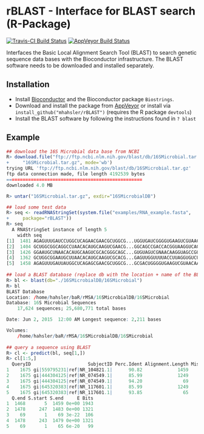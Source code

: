 # rBLAST - Interface for BLAST search (R-Package)

[![Travis-CI Build Status](https://travis-ci.org/mhahsler/rBLAST.svg?branch=master)](https://travis-ci.org/mhahsler/rBLAST)
[![AppVeyor Build Status](https://ci.appveyor.com/api/projects/status/github/mhahsler/rBLAST?branch=master&svg=true)](https://ci.appveyor.com/project/mhahsler/rBLAST)

Interfaces the Basic Local Alignment Search Tool (BLAST) to search genetic sequence data bases with the Bioconductor infrastructure. 
The BLAST software needs to be downloaded and installed separately.

## Installation

* Install [Bioconductor](http://www.bioconductor.org/install/) and the Bioconductor package
`Biostrings`.
* Download and install the package from [AppVeyor](https://ci.appveyor.com/project/mhahsler/rBLAST/build/artifacts) or install via `install_github("mhahsler/rBLAST")` (requires the R package `devtools`) 
* Install the BLAST software by following the instructions found in `? blast`

## Example
```R
## download the 16S Microbial data base from NCBI
R> download.file("ftp://ftp.ncbi.nlm.nih.gov/blast/db/16SMicrobial.tar.gz",
+     "16SMicrobial.tar.gz", mode='wb')
trying URL 'ftp://ftp.ncbi.nlm.nih.gov/blast/db/16SMicrobial.tar.gz'
ftp data connection made, file length 4192539 bytes
==================================================
downloaded 4.0 MB

R> untar("16SMicrobial.tar.gz", exdir="16SMicrobialDB")

## load some test data 
R> seq <- readRNAStringSet(system.file("examples/RNA_example.fasta",
+     package="rBLAST"))
R> seq
  A RNAStringSet instance of length 5
    width seq                                                                    names               
[1]  1481 AGAGUUUGAUCCUGGCUCAGAACGAACGCUGGCG...UGGUGAUCGGGGUGAAGUCGUAACAAGGUAACC 1675
[2]  1404 GCUGGCGGCAGGCCUAACACAUGCAAGUCGAACG...GGCAGCCGACCACGGUAAGGUCAGCGACUGGGG 4399
[3]  1426 GGAAUGCUNAACACAUGCAAGUCGCACGGGCAGC...GUGUAGUCGNAACAAGGUAGCCGUAGGGGAACC 4403
[4]  1362 GCUGGCGGAAUGCUUAACACAUGCAAGUCGCACG...GAGUUGGUUUUACCUUAGGUGUCUAGGCUAACC 4404
[5]  1458 AGAGUUUGAUUAUGGCUCAGAGCGAACGCUGGCG...GCGACUGGGGUGAAGUCGUAACAAGGUAACCGU 4411
 
## load a BLAST database (replace db with the location + name of the BLAST DB)
R> bl <- blast(db="./16SMicrobialDB/16SMicrobial")
R> bl
BLAST Database
Location: /home/hahsler/baR/rMSA/16SMicrobialDB/16SMicrobial 
Database: 16S Microbial Sequences
	17,624 sequences; 25,680,771 total bases

Date: Jun 2, 2015  12:00 AM	Longest sequence: 2,211 bases

Volumes:
	/home/hahsler/baR/rMSA/16SMicrobialDB/16SMicrobial
 
## query a sequence using BLAST
R> cl <- predict(bl, seq[1,])
R> cl[1:5,]
  QueryID                     SubjectID Perc.Ident Alignment.Length Mismatches Gap.Openings Q.start
1    1675 gi|559795231|ref|NR_104821.1|      90.82             1459        124            8      16
2    1675 gi|444304125|ref|NR_074549.1|      85.99             1249        158           15     235
3    1675 gi|444304125|ref|NR_074549.1|      94.20               69          4            0       1
4    1675 gi|645320383|ref|NR_117601.1|      85.99             1249        158           15     235
5    1675 gi|645320383|ref|NR_117601.1|      93.85               65          4            0       5
  Q.end S.start S.end     E Bits
1  1468       5  1459 0e+00 1943
2  1478     247  1483 0e+00 1321
3    69       1    69 3e-22  106
4  1478     243  1479 0e+00 1321
5    69       1    65 6e-20   99
```
